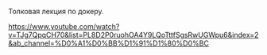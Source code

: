 Толковая лекция по докеру.

https://www.youtube.com/watch?v=TJg7QpqCH70&list=PL8D2P0ruohOA4Y9LQoTttfSgsRwUGWpu6&index=2&ab_channel=%D0%A1%D0%BB%D1%91%D1%80%D0%BC

